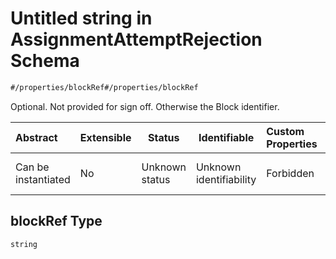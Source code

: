 # Untitled string in AssignmentAttemptRejection Schema

```txt
#/properties/blockRef#/properties/blockRef
```

Optional. Not provided for sign off. Otherwise the Block identifier.


| Abstract            | Extensible | Status         | Identifiable            | Custom Properties | Additional Properties | Access Restrictions | Defined In                                                                                                                      |
| :------------------ | ---------- | -------------- | ----------------------- | :---------------- | --------------------- | ------------------- | ------------------------------------------------------------------------------------------------------------------------------- |
| Can be instantiated | No         | Unknown status | Unknown identifiability | Forbidden         | Allowed               | none                | [assignment-attempt-rejection.json\*](../../schema/driver-interaction/assignment-attempt-rejection.json "open original schema") |

## blockRef Type

`string`
